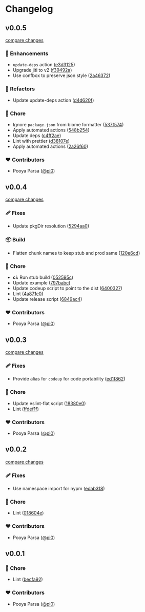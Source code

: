 # Changelog


## v0.0.5

[compare changes](https://github.com/unjs/codeup/compare/v0.0.4...v0.0.5)

### 🚀 Enhancements

- `update-deps` action ([e3d3125](https://github.com/unjs/codeup/commit/e3d3125))
- Upgrade jiti to v2 ([f39492a](https://github.com/unjs/codeup/commit/f39492a))
- Use confbox to preserve json style ([2a46372](https://github.com/unjs/codeup/commit/2a46372))

### 💅 Refactors

- Update update-deps action ([d4d620f](https://github.com/unjs/codeup/commit/d4d620f))

### 🏡 Chore

- Ignore `package.json` from biome formatter ([537f574](https://github.com/unjs/codeup/commit/537f574))
- Apply automated actions ([548b254](https://github.com/unjs/codeup/commit/548b254))
- Update deps ([c4ff2ae](https://github.com/unjs/codeup/commit/c4ff2ae))
- Lint with prettier ([d38107e](https://github.com/unjs/codeup/commit/d38107e))
- Apply automated actions ([2a26f60](https://github.com/unjs/codeup/commit/2a26f60))

### ❤️ Contributors

- Pooya Parsa ([@pi0](http://github.com/pi0))

## v0.0.4

[compare changes](https://github.com/unjs/codeup/compare/v0.0.3...v0.0.4)

### 🩹 Fixes

- Update pkgDir resolution ([5294aa0](https://github.com/unjs/codeup/commit/5294aa0))

### 📦 Build

- Flatten chunk names to keep stub and prod same ([120e6cd](https://github.com/unjs/codeup/commit/120e6cd))

### 🏡 Chore

- **ci:** Run stub build ([052595c](https://github.com/unjs/codeup/commit/052595c))
- Update example ([797babc](https://github.com/unjs/codeup/commit/797babc))
- Update codeup script to point to the dist ([6400327](https://github.com/unjs/codeup/commit/6400327))
- Lint ([4a871e0](https://github.com/unjs/codeup/commit/4a871e0))
- Update release script ([6849ac4](https://github.com/unjs/codeup/commit/6849ac4))

### ❤️ Contributors

- Pooya Parsa ([@pi0](http://github.com/pi0))

## v0.0.3

[compare changes](https://github.com/unjs/codeup/compare/v0.0.2...v0.0.3)

### 🩹 Fixes

- Provide alias for `codeup` for code portability ([ed1f862](https://github.com/unjs/codeup/commit/ed1f862))

### 🏡 Chore

- Update eslint-flat script ([18380e0](https://github.com/unjs/codeup/commit/18380e0))
- Lint ([ffdef1f](https://github.com/unjs/codeup/commit/ffdef1f))

### ❤️ Contributors

- Pooya Parsa ([@pi0](http://github.com/pi0))

## v0.0.2

[compare changes](https://github.com/unjs/codeup/compare/v0.0.1...v0.0.2)

### 🩹 Fixes

- Use namespace import for nypm ([edab318](https://github.com/unjs/codeup/commit/edab318))

### 🏡 Chore

- Lint ([018604e](https://github.com/unjs/codeup/commit/018604e))

### ❤️ Contributors

- Pooya Parsa ([@pi0](http://github.com/pi0))

## v0.0.1


### 🏡 Chore

- Lint ([becfa92](https://github.com/unjs/codeup/commit/becfa92))

### ❤️ Contributors

- Pooya Parsa ([@pi0](http://github.com/pi0))

